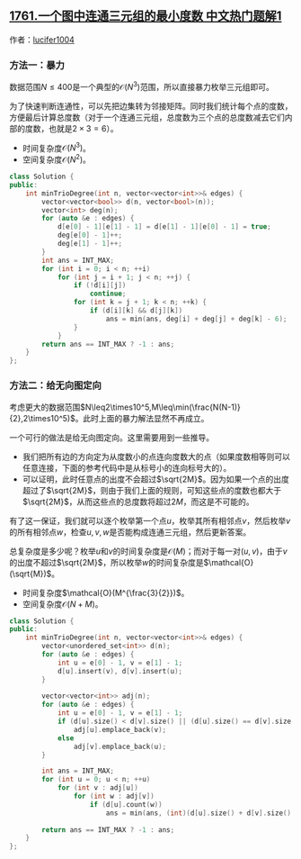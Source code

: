 ## [1761.一个图中连通三元组的最小度数 中文热门题解1](https://leetcode.cn/problems/minimum-degree-of-a-connected-trio-in-a-graph/solutions/100000/gei-wu-xiang-tu-ding-xiang-by-lucifer100-c72d)

作者：[lucifer1004](https://leetcode.cn/u/lucifer1004)
### 方法一：暴力

数据范围$N\leq400$是一个典型的$\mathcal{O}(N^3)$范围，所以直接暴力枚举三元组即可。

为了快速判断连通性，可以先把边集转为邻接矩阵。同时我们统计每个点的度数，方便最后计算总度数（对于一个连通三元组，总度数为三个点的总度数减去它们内部的度数，也就是$2\times3=6$）。

- 时间复杂度$\mathcal{O}(N^3)$。
- 空间复杂度$\mathcal{O}(N^2)$。

```cpp
class Solution {
public:
    int minTrioDegree(int n, vector<vector<int>>& edges) {
        vector<vector<bool>> d(n, vector<bool>(n));
        vector<int> deg(n);
        for (auto &e : edges) {
            d[e[0] - 1][e[1] - 1] = d[e[1] - 1][e[0] - 1] = true;
            deg[e[0] - 1]++;
            deg[e[1] - 1]++;
        }
        int ans = INT_MAX;
        for (int i = 0; i < n; ++i)
            for (int j = i + 1; j < n; ++j) {
                if (!d[i][j])
                    continue;
                for (int k = j + 1; k < n; ++k) {
                    if (d[i][k] && d[j][k]) 
                        ans = min(ans, deg[i] + deg[j] + deg[k] - 6);
                }
            }
        return ans == INT_MAX ? -1 : ans;
    }
};
```

### 方法二：给无向图定向

考虑更大的数据范围$N\leq2\times10^5,M\leq\min(\frac{N(N-1)}{2},2\times10^5)$。此时上面的暴力解法显然不再成立。

一个可行的做法是给无向图定向。这里需要用到一些推导。

- 我们把所有边的方向定为从度数小的点连向度数大的点（如果度数相等则可以任意连接，下面的参考代码中是从标号小的连向标号大的）。
- 可以证明，此时任意点的出度不会超过$\sqrt{2M}$。因为如果一个点的出度超过了$\sqrt{2M}$，则由于我们上面的规则，可知这些点的度数也都大于$\sqrt{2M}$，从而这些点的总度数将超过$2M$，而这是不可能的。

有了这一保证，我们就可以逐个枚举第一个点$u$，枚举其所有相邻点$v$，然后枚举$v$的所有相邻点$w$，检查$u,v,w$是否能构成连通三元组，然后更新答案。

总复杂度是多少呢？枚举$u$和$v$的时间复杂度是$\mathcal{O}(M)$；而对于每一对$(u,v)$，由于$v$的出度不超过$\sqrt{2M}$，所以枚举$w$的时间复杂度是$\mathcal{O}(\sqrt{M})$。

- 时间复杂度$\mathcal{O}(M^{\frac{3}{2}})$。
- 空间复杂度$\mathcal{O}(N+M)$。

```cpp
class Solution {
public:
    int minTrioDegree(int n, vector<vector<int>>& edges) {
        vector<unordered_set<int>> d(n);
        for (auto &e : edges) {
            int u = e[0] - 1, v = e[1] - 1;
            d[u].insert(v), d[v].insert(u);
        }
        
        vector<vector<int>> adj(n);
        for (auto &e : edges) {
            int u = e[0] - 1, v = e[1] - 1;
            if (d[u].size() < d[v].size() || (d[u].size() == d[v].size() && u < v))
                adj[u].emplace_back(v);
            else
                adj[v].emplace_back(u);
        }

        int ans = INT_MAX;
        for (int u = 0; u < n; ++u)
            for (int v : adj[u])
                for (int w : adj[v])
                    if (d[u].count(w))
                        ans = min(ans, (int)(d[u].size() + d[v].size() + d[w].size() - 6));
        
        return ans == INT_MAX ? -1 : ans;
    }
};
```
